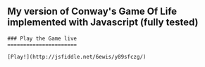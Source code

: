 ## My version of Conway's Game Of Life implemented with Javascript (fully tested)

```
### Play the Game live
======================

[Play!](http://jsfiddle.net/6ewis/y89sfczg/)

